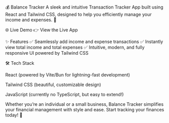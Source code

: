 
💰 Balance Tracker
A sleek and intuitive Transaction Tracker App built using React and Tailwind CSS, designed to help you efficiently manage your income and expenses. 🚀

🌐 Live Demo
👉 View the Live App

✨ Features
✅ Seamlessly add income and expense transactions
✅ Instantly view total income and total expenses
✅ Intuitive, modern, and fully responsive UI powered by Tailwind CSS

🛠️ Tech Stack

React (powered by Vite/Bun for lightning-fast development)

Tailwind CSS (beautiful, customizable design)

JavaScript (currently no TypeScript, but easy to extend!)


Whether you’re an individual or a small business, Balance Tracker simplifies your financial management with style and ease. Start tracking your finances today! 💸
